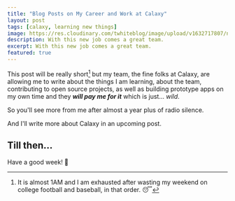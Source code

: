 ```yaml
---
title: "Blog Posts on My Career and Work at Calaxy"
layout: post
tags: [calaxy, learning new things]
image: https://res.cloudinary.com/twhiteblog/image/upload/v1632717807/new-blog-posts-calaxy-2.webp
description: With this new job comes a great team.
excerpt: With this new job comes a great team.
featured: true
---
```


<!--more-->

This post will be really short[^1] but my team, the fine folks at Calaxy, are allowing me to write about the things I am learning, about the team, contributing to open source projects, as well as building prototype apps on my own time and they _**will pay me for it**_ which is just... _wild_.

So you'll see more from me after almost a year plus of radio silence.

And I'll write more about Calaxy in an upcoming post.

## Till then...

Have a good week! 🥳


[^1]: It is almost 1AM and I am exhausted after wasting my weekend on college football and baseball, in that order. 😴